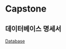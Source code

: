 # Capstone

## 데이터베이스 명세서
[Database](https://github.com/DiligentP/Capstone/blob/main/%EB%8D%B0%EC%9D%B4%ED%84%B0%EB%B2%A0%EC%9D%B4%EC%8A%A4%20%EB%AA%85%EC%84%B8%EC%84%9C/Servers/Servers.md)
